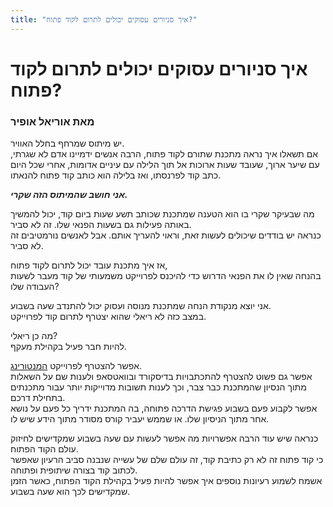 ```yaml
---
title: "איך סניורים עסוקים יכולים לתרום לקוד פתוח?"
---
```


# איך סניורים עסוקים יכולים לתרום לקוד פתוח?
### מאת אוריאל אופיר

יש מיתוס שמרחף בחלל האוויר.  
אם תשאלו איך נראה מתכנת שתורם לקוד פתוח, הרבה אנשים ידמיינו אדם לא שגרתי, עם שיער ארוך, שעובד שעות ארוכות אל תוך הלילה עם עיניים אדומות, אחרי שכל היום כתב קוד לפרנסתו, ואז בלילה הוא כותב קוד פתוח להנאתו.

_**אני חושב שהמיתוס הזה שקרי.**_

מה שבעיקר שקרי בו הוא הטענה שמתכנת שכותב תשע שעות ביום קוד, יכול להמשיך באותה פעילות גם בשעות הפנאי שלו. זה לא סביר.  
כנראה יש בודדים שיכולים לעשות זאת, וראוי להעריך אותם. אבל לאנשים נורמטיבים זה לא סביר.

אז איך מתכנת עובד יכול לתרום לקוד פתוח,  
בהנחה שאין לו את הפנאי הדרוש כדי להיכנס לפרוייקט משמעותי של קוד מעבר לשעות העבודה שלו?

אני יוצא מנקודת הנחה שמתכנת מנוסה ועסוק יכול להתנדב שעה בשבוע.  
במצב כזה לא ריאלי שהוא יצטרף לתרום קוד לפרוייקט.

מה כן ריאלי?  
להיות חבר פעיל בקהילת מעקף.

אפשר להצטרף לפרוייקט [המנטורינג](/members/mentoring_project).  
אפשר גם פשוט להצטרף להתכתבויות בדיסקורד ובוואטסאפ ולענות שם על השאלות מתוך הנסיון שהמתכנת כבר צבר, וכך לענות תשובות מדוייקות יותר עבור מתכנתים בתחילת דרכם.  
אפשר לקבוע פעם בשבוע פגישת הדרכה פתוחה, בה המתכנת ידריך כל פעם על נושא אחר מתוך הניסיון שלו. או שממש יעביר קורס מסודר מתוך הידע שיש לו.

כנראה שיש עוד הרבה אפשרויות מה אפשר לעשות עם שעה בשבוע שמקדישים לחיזוק עולם הקוד הפתוח.  
כי קוד פתוח זה לא רק כתיבת קוד, זה עולם שלם של עשייה שנבנה סביב הרעיון שאפשר לכתוב קוד בצורה שיתופית ופתוחה.  
אשמח לשמוע רעיונות נוספים איך אפשר להיות פעיל בקהילת הקוד הפתוח, כאשר הזמן שמקדישים לכך הוא שעה בשבוע.